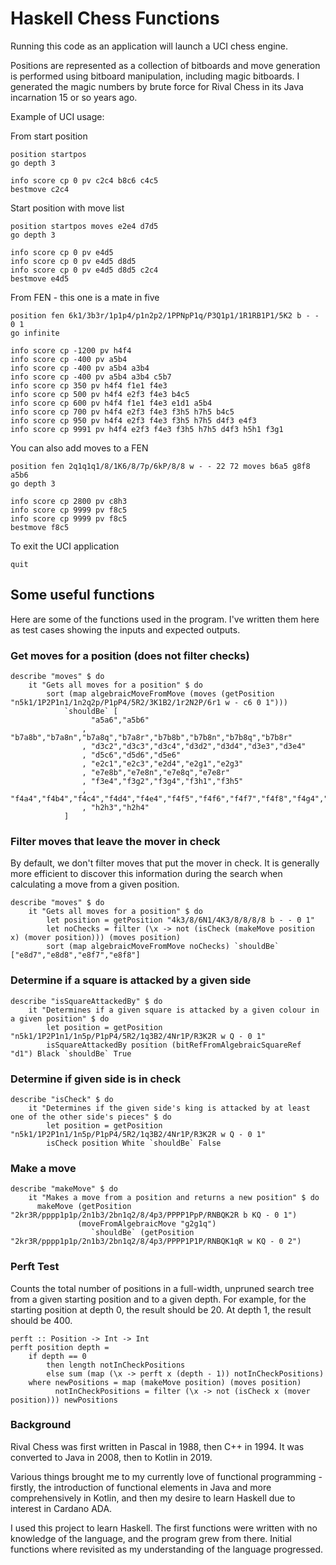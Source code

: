 # Haskell Chess Functions

Running this code as an application will launch a UCI chess engine.

Positions are represented as a collection of bitboards and move generation is performed using bitboard manipulation, including magic bitboards. I generated the magic numbers by brute force for Rival Chess in its Java incarnation 15 or so years ago.

Example of UCI usage:

From start position

    position startpos       
    go depth 3

    info score cp 0 pv c2c4 b8c6 c4c5
    bestmove c2c4

Start position with move list

    position startpos moves e2e4 d7d5
    go depth 3

    info score cp 0 pv e4d5
    info score cp 0 pv e4d5 d8d5
    info score cp 0 pv e4d5 d8d5 c2c4
    bestmove e4d5

From FEN - this one is a mate in five

    position fen 6k1/3b3r/1p1p4/p1n2p2/1PPNpP1q/P3Q1p1/1R1RB1P1/5K2 b - - 0 1
    go infinite

    info score cp -1200 pv h4f4
    info score cp -400 pv a5b4
    info score cp -400 pv a5b4 a3b4
    info score cp -400 pv a5b4 a3b4 c5b7
    info score cp 350 pv h4f4 f1e1 f4e3
    info score cp 500 pv h4f4 e2f3 f4e3 b4c5
    info score cp 600 pv h4f4 f1e1 f4e3 e1d1 a5b4
    info score cp 700 pv h4f4 e2f3 f4e3 f3h5 h7h5 b4c5
    info score cp 950 pv h4f4 e2f3 f4e3 f3h5 h7h5 d4f3 e4f3
    info score cp 9991 pv h4f4 e2f3 f4e3 f3h5 h7h5 d4f3 h5h1 f3g1

You can also add moves to a FEN

    position fen 2q1q1q1/8/1K6/8/7p/6kP/8/8 w - - 22 72 moves b6a5 g8f8 a5b6
    go depth 3

    info score cp 2800 pv c8h3
    info score cp 9999 pv f8c5
    info score cp 9999 pv f8c5
    bestmove f8c5

To exit the UCI application

    quit

## Some useful functions

Here are some of the functions used in the program. I've written them here as test cases showing the inputs and expected outputs.

### Get moves for a position (does not filter checks)

    describe "moves" $ do
        it "Gets all moves for a position" $ do
            sort (map algebraicMoveFromMove (moves (getPosition "n5k1/1P2P1n1/1n2q2p/P1pP4/5R2/3K1B2/1r2N2P/6r1 w - c6 0 1")))
                `shouldBe` [
                      "a5a6","a5b6"
                    , "b7a8b","b7a8n","b7a8q","b7a8r","b7b8b","b7b8n","b7b8q","b7b8r"
                    , "d3c2","d3c3","d3c4","d3d2","d3d4","d3e3","d3e4"
                    , "d5c6","d5d6","d5e6"
                    , "e2c1","e2c3","e2d4","e2g1","e2g3"
                    , "e7e8b","e7e8n","e7e8q","e7e8r"
                    , "f3e4","f3g2","f3g4","f3h1","f3h5"
                    , "f4a4","f4b4","f4c4","f4d4","f4e4","f4f5","f4f6","f4f7","f4f8","f4g4","f4h4"
                    , "h2h3","h2h4"
                ]

### Filter moves that leave the mover in check

By default, we don't filter moves that put the mover in check. It is generally more efficient to discover this information during the search
when calculating a move from a given position.

    describe "moves" $ do
        it "Gets all moves for a position" $ do
            let position = getPosition "4k3/8/6N1/4K3/8/8/8/8 b - - 0 1"
            let noChecks = filter (\x -> not (isCheck (makeMove position x) (mover position))) (moves position)
            sort (map algebraicMoveFromMove noChecks) `shouldBe` ["e8d7","e8d8","e8f7","e8f8"]

### Determine if a square is attacked by a given side

    describe "isSquareAttackedBy" $ do
        it "Determines if a given square is attacked by a given colour in a given position" $ do
            let position = getPosition "n5k1/1P2P1n1/1n5p/P1pP4/5R2/1q3B2/4Nr1P/R3K2R w Q - 0 1"
            isSquareAttackedBy position (bitRefFromAlgebraicSquareRef "d1") Black `shouldBe` True

### Determine if given side is in check

    describe "isCheck" $ do
        it "Determines if the given side's king is attacked by at least one of the other side's pieces" $ do
            let position = getPosition "n5k1/1P2P1n1/1n5p/P1pP4/5R2/1q3B2/4Nr1P/R3K2R w Q - 0 1"
            isCheck position White `shouldBe` False

### Make a move
   
    describe "makeMove" $ do
        it "Makes a move from a position and returns a new position" $ do
          makeMove (getPosition "2kr3R/pppp1p1p/2n1b3/2bn1q2/8/4p3/PPPP1PpP/RNBQK2R b KQ - 0 1")
                   (moveFromAlgebraicMove "g2g1q")
                      `shouldBe` (getPosition "2kr3R/pppp1p1p/2n1b3/2bn1q2/8/4p3/PPPP1P1P/RNBQK1qR w KQ - 0 2")

### Perft Test                      

Counts the total number of positions in a full-width, unpruned search tree from a given starting position and to a given depth. For example, for the starting position at depth 0, the result should be 20. At depth 1, the result should be 400.

    perft :: Position -> Int -> Int
    perft position depth =
        if depth == 0
            then length notInCheckPositions
            else sum (map (\x -> perft x (depth - 1)) notInCheckPositions)
        where newPositions = map (makeMove position) (moves position)
              notInCheckPositions = filter (\x -> not (isCheck x (mover position))) newPositions

### Background

Rival Chess was first written in Pascal in 1988, then C++ in 1994. It was converted to Java in 2008, then to Kotlin in 2019.

Various things brought me to my currently love of functional programming - firstly, the introduction of functional elements in Java and more comprehensively in Kotlin, and then my desire to learn Haskell due to interest in Cardano ADA. 

I used this project to learn Haskell. The first functions were written with no knowledge of the language, and the program grew from there. Initial functions where revisited as my understanding of the language progressed.

